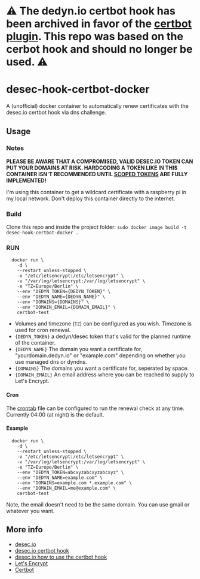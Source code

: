 # :warning: The dedyn.io certbot hook has been archived in favor of the [certbot plugin](https://pypi.org/project/certbot-dns-desec/). This repo was based on the cerbot hook and should no longer be used. :warning:

# desec-hook-certbot-docker
A (unofficial) docker container to automatically renew certificates with the desec.io certbot hook via dns challenge.

## Usage

### Notes
**PLEASE BE AWARE THAT A COMPROMISED, VALID DESEC.IO TOKEN CAN PUT YOUR DOMAINS AT RISK. HARDCODING A TOKEN LIKE IN THIS CONTAINER ISN'T RECOMMENDED UNTIL [SCOPED TOKENS](https://github.com/desec-io/desec-stack/issues/347) ARE FULLY IMPLEMENTED!**

I'm using this container to get a wildcard certificate with a raspberry pi in my local network. Don't deploy this container directly to the internet.

### Build

Clone this repo and inside the project folder: 
`sudo docker image build -t desec-hook-certbot-docker .`

### RUN

```
  docker run \
    -d \
    --restart unless-stopped \
    -v "/etc/letsencrypt:/etc/letsencrypt" \
    -v "/var/log/letsencrypt:/var/log/letsencrypt" \
    -e "TZ=Europe/Berlin" \
    --env "DEDYN_TOKEN={DEDYN_TOKEN}" \
    --env "DEDYN_NAME={DEDYN_NAME}" \
    --env "DOMAINS={DOMAINS}" \
    --env "DOMAIN_EMAIL={DOMAIN_EMAIL}" \
    certbot-test
```
* Volumes and timezone (`TZ`) can be configured as you wish. Timezone is used for cron renewal.
* `{DEDYN_TOKEN}` a dedyn/desec token that's valid for the planned runtime of the container.
* `{DEDYN_NAME}` The domain you want a certificate for, "yourdomain.dedyn.io" or "example.com" depending on whether you use managed dns or dyndns.
* `{DOMAINS}` The domains you want a certificate for, seperated by space. 
* `{DOMAIN_EMAIL}` An email address where you can be reached to supply to Let's Encrypt.

#### Cron
The [crontab](crontab) file can be configured to run the renewal check at any time. Currently 04:00  (at night) is the default.

#### Example
```
  docker run \
    -d \
    --restart unless-stopped \
    -v "/etc/letsencrypt:/etc/letsencrypt" \
    -v "/var/log/letsencrypt:/var/log/letsencrypt" \
    -e "TZ=Europe/Berlin" \
    --env "DEDYN_TOKEN=abcxyzabcxyzabcxyz" \
    --env "DEDYN_NAME=example.com" \
    --env "DOMAINS=example.com *.example.com" \
    --env "DOMAIN_EMAIL=me@example.com" \
    certbot-test
```
Note, the email doesn't need to be the same domain. You can use gmail or whatever you want.

## More info

* [desec.io](https://desec.io)
* [desec.io certbot hook](https://github.com/desec-io/desec-certbot-hook)
* [desec.io how to use the certbot hook](https://desec.readthedocs.io/en/latest/dyndns/lets-encrypt.html)
* [Let's Encrypt](https://letsencrypt.org)
* [Certbot](https://certbot.eff.org/)

